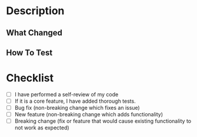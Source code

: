 # Description

<!--
What? 👀
Why? 🧸

Please include a summary of the changes and 
the related issue. Please also include relevant 
motivation and context.

Screenshots (optional, more required)
-->

## What Changed
<!--
How? ⚗️

List any dependencies that are required for this change.
-->

## How To Test
<!--
How Reproduce? 🔬
How To Test? 🔐
Describe steps how to test old and new behaviour.
-->

# Checklist
- [ ] I have performed a self-review of my code
- [ ] If it is a core feature, I have added thorough tests.
- [ ] Bug fix (non-breaking change which fixes an issue)
- [ ] New feature (non-breaking change which adds functionality)
- [ ] Breaking change (fix or feature that would cause existing functionality to not work as expected)